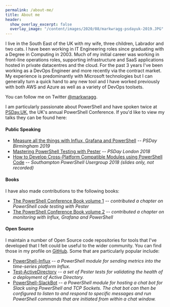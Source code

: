 ```yaml
---
permalink: /about-me/
title: About me
header:
  show_overlay_excerpt: false
  overlay_image: "/content/images/2020/08/markwragg-psdayuk-2019.JPG"
---
```

I live in the South East of the UK with my wife, three children, Labrador and two cats. I have been working in IT Engineering roles since graduating with a Degree in Computing in 2003. Much of my initial career was working in front-line operations roles, supporting infrastructure and SaaS applications hosted in private datacentres and the cloud. For the past 3 years I've been working as a DevOps Engineer and more recently via the contract market. My experience is predominantly with Microsoft technologies but I can generally turn a quick hand to any new tool and I have worked previously with both AWS and Azure as well as a variety of DevOps toolsets.

You can follow me on Twitter [@markwragg](https://twitter.com/markwragg).

I am particularly passionate about PowerShell and have spoken twice at [PSDay.UK](https://psday.uk/), the UK's annual PowerShell Conference. If you'd like to view my talks they can be found here:

#### Public Speaking

- [Measure all the things with Influx, Grafana and PowerShell](https://www.youtube.com/watch?v=V7PYt9tWFw8) *-- PSDay Birmingham 2019*
- [Mastering PowerShell Testing with Pester](https://www.youtube.com/watch?v=BbOiQCgDDR8&feature=youtu.be) *-- PSDay London 2018*
- [How to Develop Cross-Platform Compatible Modules using PowerShell Code](https://github.com/markwragg/Presentations/tree/master/20180925_Southampton-PSUG) *-- Southampton PowerShell Usergroup 2018 (slides only, not recorded)*

#### Books

I have also made contributions to the following books:

- [The PowerShell Conference Book volume 1](https://leanpub.com/powershell-conference-book) *-- contributed a chapter on PowerShell code testing with Pester*
- [The PowerShell Conference Book volume 2](https://leanpub.com/psconfbook2) *-- contributed a chapter on monitoring with Influx, Grafana and PowerShell*

#### Open Source

I maintain a number of Open Source code repositories for tools that I've developed that I felt could be useful to the wider community. You can find those in my profile on [GitHub](https://github.com/markwragg). Some that are particularly popular include:

- [PowerShell-Influx](https://github.com/markwragg/PowerShell-Influx) *-- a PowerShell module for sending metrics into the time-series platform Influx.*
- [Test-ActiveDirectory](https://github.com/markwragg/Test-ActiveDirectory) *-- a set of Pester tests for validating the health of a deployment of Active Directory.*
- [PowerShell-SlackBot](https://github.com/markwragg/Powershell-SlackBot) *-- a PowerShell module for hosting a chat bot for Slack using PowerShell and TCP Sockets. The chat bot can then be configured to listen to and respond to specific messages and run PowerShell commands that are initiated from within a chat window.*





